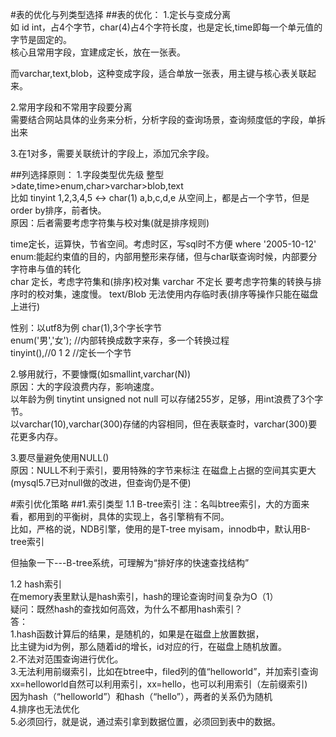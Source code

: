 #表的优化与列类型选择
##表的优化：
1.定长与变成分离  
如 id int，占4个字节，char(4)占4个字符长度，也是定长,time即每一个单元值的字节是固定的。  
核心且常用字段，宜建成定长，放在一张表。  

而varchar,text,blob，这种变成字段，适合单放一张表，用主键与核心表关联起来。 

2.常用字段和不常用字段要分离  
需要结合网站具体的业务来分析，分析字段的查询场景，查询频度低的字段，单拆出来  

3.在1对多，需要关联统计的字段上，添加冗余字段。

##列选择原则： 
1.字段类型优先级 整型>date,time>enum,char>varchar>blob,text  
比如 tinyint 1,2,3,4,5 <-> char(1) a,b,c,d,e 
从空间上，都是占一个字节，但是order by排序，前者快。  
原因：后者需要考虑字符集与校对集(就是排序规则)  

time定长，运算快，节省空间。考虑时区，写sql时不方便 where '2005-10-12'   
enum:能起约束值的目的，内部用整形来存储，但与char联查询时候，内部要分字符串与值的转化  
char 定长，考虑字符集和(排序)校对集
varchar 不定长 要考虑字符集的转换与排序时的校对集，速度慢。
text/Blob 无法使用内存临时表(排序等操作只能在磁盘上进行)  

性别：以utf8为例
char(1),3个字长字节  
enum('男','女'); //内部转换成数字来存，多一个转换过程  
tinyint(),//0 1 2  //定长一个字节

2.够用就行，不要慷慨(如smallint,varchar(N))  
原因：大的字段浪费内存，影响速度。  
以年龄为例 tinytint unsigned not null 可以存储255岁，足够，用int浪费了3个字节。  
以varchar(10),varchar(300)存储的内容相同，但在表联查时，varchar(300)要花更多内存。  

3.要尽量避免使用NULL()  
原因：NULL不利于索引，要用特殊的字节来标注 
在磁盘上占据的空间其实更大(mysql5.7已对null做的改进，但查询仍是不便)  

#索引优化策略
##1.索引类型
1.1 B-tree索引
注：名叫btree索引，大的方面来看，都用到的平衡树，具体的实现上，各引擎稍有不同。  
比如，严格的说，NDB引擎，使用的是T-tree
myisam，innodb中，默认用B-tree索引  

但抽象一下---B-tree系统，可理解为“排好序的快速查找结构”  

1.2 hash索引  
  在memory表里默认是hash索引，hash的理论查询时间复杂为O（1）  
疑问：既然hash的查找如何高效，为什么不都用hash索引？  
答：  
1.hash函数计算后的结果，是随机的，如果是在磁盘上放置数据，  
比主键为id为例，那么随着id的增长，id对应的行，在磁盘上随机放置。  
2.不法对范围查询进行优化。    
3.无法利用前缀索引，比如在btree中，filed列的值“helloworld”，并加索引查询xx=helloworld自然可以利用索引，xx=hello，也可以利用索引（左前缀索引)  
因为hash（“helloworld”）和hash（“hello”），两者的关系仍为随机  
4.排序也无法优化  
5.必须回行，就是说，通过索引拿到数据位置，必须回到表中的数据。
